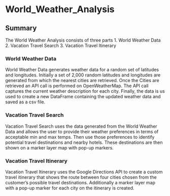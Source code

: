 # World_Weather_Analysis

## Summary
The World Weather Analysis consists of three parts 1. World Weather Data 2. Vacation Travel Search 3. Vacation Travel Itinerary

### World Weather Data
World Weather Data generates weather data for a random set of latitudes and longitudes.  Initially a set of 2,000 random latitudes and longitudes are generated from which the nearest cities are retrieved.  Once the Cities are retrieved an API call is performed on OpenWeatherMap. 
The API call captures the current weather description for each city. Finally, the data is us used to create a new DataFrame containing the updated weather data and saved as a csv file.

### Vacation Travel Search
Vacation Travel Search uses the data generated from the World Weather Data and allows the user to provide their weather preferences in terms of acceptable min and max temps. 
Then use those preferences to identify potential travel destinations and nearby hotels. These destinations are then shown on a marker layer map with pop-up markers.

### Vacation Travel Itinerary
Vacation Travel Itinerary uses the Google Directions API to create a custom travel itinerary that shows the route between four cities chosen from the customer’s possible travel destinations. 
Additionally a marker layer map with a pop-up marker for each city on the itinerary is created.
